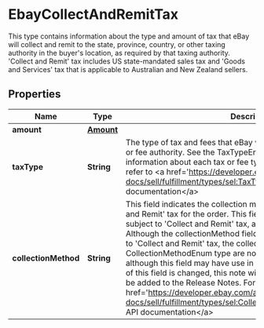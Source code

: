 

# EbayCollectAndRemitTax

This type contains information about the type and amount of tax that eBay will collect and remit to the state, province, country, or other taxing authority in the buyer's location, as required by that taxing authority. 'Collect and Remit' tax includes US state-mandated sales tax and 'Goods and Services' tax that is applicable to Australian and New Zealand sellers.
## Properties

Name | Type | Description | Notes
------------ | ------------- | ------------- | -------------
**amount** | [**Amount**](Amount.md) |  |  [optional]
**taxType** | **String** | The type of tax and fees that eBay will collect and remit to the taxing or fee authority. See the TaxTypeEnum type definition for more information about each tax or fee type. For implementation help, refer to &lt;a href&#x3D;&#39;https://developer.ebay.com/api-docs/sell/fulfillment/types/sel:TaxTypeEnum&#39;&gt;eBay API documentation&lt;/a&gt; |  [optional]
**collectionMethod** | **String** | This field indicates the collection method used to collect the &#39;Collect and Remit&#39; tax for the order. This field is always returned for orders subject to &#39;Collect and Remit&#39; tax, and its value is always NET. Note: Although the collectionMethod field is returned for all orders subject to &#39;Collect and Remit&#39; tax, the collectionMethod field and the CollectionMethodEnum type are not currently of any practical use, although this field may have use in the future. If and when the logic of this field is changed, this note will be updated and a note will also be added to the Release Notes. For implementation help, refer to &lt;a href&#x3D;&#39;https://developer.ebay.com/api-docs/sell/fulfillment/types/sel:CollectionMethodEnum&#39;&gt;eBay API documentation&lt;/a&gt; |  [optional]



